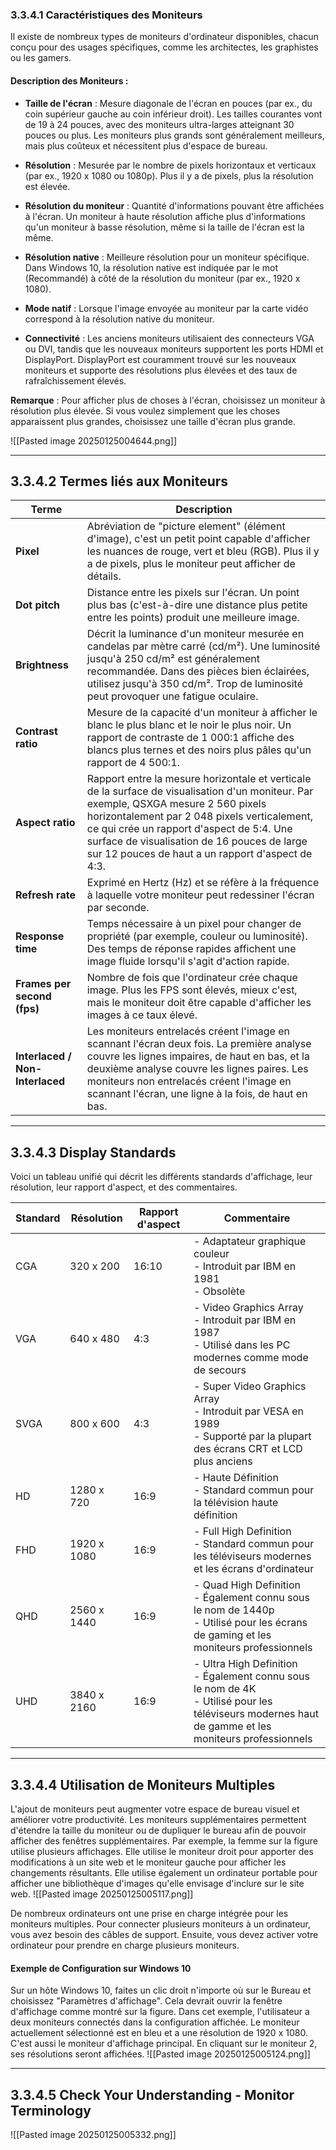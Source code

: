 
### 3.3.4.1 Caractéristiques des Moniteurs

Il existe de nombreux types de moniteurs d'ordinateur disponibles, chacun conçu pour des usages spécifiques, comme les architectes, les graphistes ou les gamers.

#### Description des Moniteurs :
- **Taille de l'écran** : Mesure diagonale de l'écran en pouces (par ex., du coin supérieur gauche au coin inférieur droit). Les tailles courantes vont de 19 à 24 pouces, avec des moniteurs ultra-larges atteignant 30 pouces ou plus. Les moniteurs plus grands sont généralement meilleurs, mais plus coûteux et nécessitent plus d'espace de bureau.
  
- **Résolution** : Mesurée par le nombre de pixels horizontaux et verticaux (par ex., 1920 x 1080 ou 1080p). Plus il y a de pixels, plus la résolution est élevée.

- **Résolution du moniteur** : Quantité d'informations pouvant être affichées à l'écran. Un moniteur à haute résolution affiche plus d'informations qu'un moniteur à basse résolution, même si la taille de l'écran est la même.

- **Résolution native** : Meilleure résolution pour un moniteur spécifique. Dans Windows 10, la résolution native est indiquée par le mot (Recommandé) à côté de la résolution du moniteur (par ex., 1920 x 1080).

- **Mode natif** : Lorsque l'image envoyée au moniteur par la carte vidéo correspond à la résolution native du moniteur.

- **Connectivité** : Les anciens moniteurs utilisaient des connecteurs VGA ou DVI, tandis que les nouveaux moniteurs supportent les ports HDMI et DisplayPort. DisplayPort est couramment trouvé sur les nouveaux moniteurs et supporte des résolutions plus élevées et des taux de rafraîchissement élevés.

**Remarque** : Pour afficher plus de choses à l'écran, choisissez un moniteur à résolution plus élevée. Si vous voulez simplement que les choses apparaissent plus grandes, choisissez une taille d'écran plus grande.

![[Pasted image 20250125004644.png]]


----

## 3.3.4.2 Termes liés aux Moniteurs

| Terme               | Description                                                                                                                                                                                                                                                                                              |
|---------------------|----------------------------------------------------------------------------------------------------------------------------------------------------------------------------------------------------------------------------------------------------------------------------------------------------------|
| **Pixel**           | Abréviation de "picture element" (élément d'image), c'est un petit point capable d'afficher les nuances de rouge, vert et bleu (RGB). Plus il y a de pixels, plus le moniteur peut afficher de détails.                                                                                                                                                               |
| **Dot pitch**       | Distance entre les pixels sur l'écran. Un point plus bas (c'est-à-dire une distance plus petite entre les points) produit une meilleure image.                                                                                                                                                                                                  |
| **Brightness**      | Décrit la luminance d'un moniteur mesurée en candelas par mètre carré (cd/m²). Une luminosité jusqu'à 250 cd/m² est généralement recommandée. Dans des pièces bien éclairées, utilisez jusqu'à 350 cd/m². Trop de luminosité peut provoquer une fatigue oculaire.                                                                                                    |
| **Contrast ratio**  | Mesure de la capacité d'un moniteur à afficher le blanc le plus blanc et le noir le plus noir. Un rapport de contraste de 1 000:1 affiche des blancs plus ternes et des noirs plus pâles qu'un rapport de 4 500:1.                                                                                                                               |
| **Aspect ratio**    | Rapport entre la mesure horizontale et verticale de la surface de visualisation d'un moniteur. Par exemple, QSXGA mesure 2 560 pixels horizontalement par 2 048 pixels verticalement, ce qui crée un rapport d'aspect de 5:4. Une surface de visualisation de 16 pouces de large sur 12 pouces de haut a un rapport d'aspect de 4:3.                       |
| **Refresh rate**    | Exprimé en Hertz (Hz) et se réfère à la fréquence à laquelle votre moniteur peut redessiner l'écran par seconde.                                                                                                                                                                                                                                 |
| **Response time**   | Temps nécessaire à un pixel pour changer de propriété (par exemple, couleur ou luminosité). Des temps de réponse rapides affichent une image fluide lorsqu'il s'agit d'action rapide.                                                                                                                                                           |
| **Frames per second (fps)** | Nombre de fois que l'ordinateur crée chaque image. Plus les FPS sont élevés, mieux c'est, mais le moniteur doit être capable d'afficher les images à ce taux élevé.                                                                                                                                                                                        |
| **Interlaced / Non-Interlaced** | Les moniteurs entrelacés créent l'image en scannant l'écran deux fois. La première analyse couvre les lignes impaires, de haut en bas, et la deuxième analyse couvre les lignes paires. Les moniteurs non entrelacés créent l'image en scannant l'écran, une ligne à la fois, de haut en bas. |

---
## 3.3.4.3 Display Standards

Voici un tableau unifié qui décrit les différents standards d'affichage, leur résolution, leur rapport d'aspect, et des commentaires.

| Standard | Résolution | Rapport d'aspect | Commentaire |
|----------|------------|------------------|-------------|
| CGA      | 320 x 200  | 16:10            | - Adaptateur graphique couleur<br>- Introduit par IBM en 1981<br>- Obsolète |
| VGA      | 640 x 480  | 4:3              | - Video Graphics Array<br>- Introduit par IBM en 1987<br>- Utilisé dans les PC modernes comme mode de secours |
| SVGA     | 800 x 600  | 4:3              | - Super Video Graphics Array<br>- Introduit par VESA en 1989<br>- Supporté par la plupart des écrans CRT et LCD plus anciens |
| HD       | 1280 x 720 | 16:9             | - Haute Définition<br>- Standard commun pour la télévision haute définition |
| FHD      | 1920 x 1080| 16:9             | - Full High Definition<br>- Standard commun pour les téléviseurs modernes et les écrans d'ordinateur |
| QHD      | 2560 x 1440| 16:9             | - Quad High Definition<br>- Également connu sous le nom de 1440p<br>- Utilisé pour les écrans de gaming et les moniteurs professionnels |
| UHD      | 3840 x 2160| 16:9             | - Ultra High Definition<br>- Également connu sous le nom de 4K<br>- Utilisé pour les téléviseurs modernes haut de gamme et les moniteurs professionnels |


----
## 3.3.4.4 Utilisation de Moniteurs Multiples

L'ajout de moniteurs peut augmenter votre espace de bureau visuel et améliorer votre productivité. Les moniteurs supplémentaires permettent d'étendre la taille du moniteur ou de dupliquer le bureau afin de pouvoir afficher des fenêtres supplémentaires. Par exemple, la femme sur la figure utilise plusieurs affichages. Elle utilise le moniteur droit pour apporter des modifications à un site web et le moniteur gauche pour afficher les changements résultants. Elle utilise également un ordinateur portable pour afficher une bibliothèque d'images qu'elle envisage d'inclure sur le site web.
![[Pasted image 20250125005117.png]]


De nombreux ordinateurs ont une prise en charge intégrée pour les moniteurs multiples. Pour connecter plusieurs moniteurs à un ordinateur, vous avez besoin des câbles de support. Ensuite, vous devez activer votre ordinateur pour prendre en charge plusieurs moniteurs.

#### Exemple de Configuration sur Windows 10
Sur un hôte Windows 10, faites un clic droit n'importe où sur le Bureau et choisissez "Paramètres d'affichage". Cela devrait ouvrir la fenêtre d'affichage comme montré sur la figure. Dans cet exemple, l'utilisateur a deux moniteurs connectés dans la configuration affichée. Le moniteur actuellement sélectionné est en bleu et a une résolution de 1920 x 1080. C'est aussi le moniteur d'affichage principal. En cliquant sur le moniteur 2, ses résolutions seront affichées.
![[Pasted image 20250125005124.png]]


----
## 3.3.4.5 Check Your Understanding - Monitor Terminology

![[Pasted image 20250125005332.png]]
